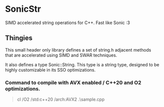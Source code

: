 # SonicStr
SIMD accelerated string operations for C++. Fast like Sonic :3

## Thingies

This small header only library defines a set of string.h adjacent methods
that are accelerated using SIMD and SWAR techniques.

It also defines a type Sonic::String<size>. 
This type is a string type, designed
to be highly customizable in its SSO optimizations. 

### Command to compile with AVX enabled / C++20 and O2 optimizations.
> cl /O2 /std:c++20 /arch:AVX2 .\sample.cpp
